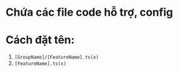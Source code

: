 # Chứa các file code hỗ trợ, config

# Cách đặt tên:

1. `[GroupName]/[FeatureName].ts(x)`
2. `[FeatureName].ts(x)`
